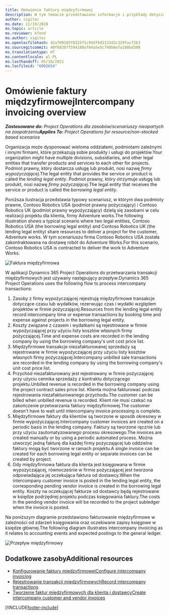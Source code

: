 ```yaml
---
title: Omówienie faktury międzyfirmowej
description: W tym temacie przedstawiono informacje i przykłady dotyczące fakturowania międzyfirmowego dla projektów.
author: sigitac
ms.date: 11/19/2020
ms.topic: article
ms.reviewer: kfend
ms.author: sigitac
ms.openlocfilehash: 42af89105f8325f1c94df6d2133d2c329facf2b3
ms.sourcegitcommit: 40f68387f594180af64a5e5c748b6efa188bd300
ms.translationtype: HT
ms.contentlocale: pl-PL
ms.lasthandoff: 05/10/2021
ms.locfileid: "6002654"
---
```

# <a name="intercompany-invoicing-overview"></a><span data-ttu-id="9f32e-103">Omówienie faktury międzyfirmowej</span><span class="sxs-lookup"><span data-stu-id="9f32e-103">Intercompany invoicing overview</span></span>

<span data-ttu-id="9f32e-104">_**Zastosowane do:** Project Operations dla zasobów/scenariuszy nieopartych na zaopatrzeniu_</span><span class="sxs-lookup"><span data-stu-id="9f32e-104">_**Applies To:** Project Operations for resource/non-stocked based scenarios_</span></span>

<span data-ttu-id="9f32e-105">Organizacja może dysponować wieloma oddziałami, podmiotami zależnymi i innymi firmami, które przekazują sobie produkty i usługi do projektów.</span><span class="sxs-lookup"><span data-stu-id="9f32e-105">Your organization might have multiple divisions, subsidiaries, and other legal entities that transfer products and services to each other for projects.</span></span> <span data-ttu-id="9f32e-106">Podmiot prawny, który dostarcza usługę lub produkt, nosi nazwę *firmy wypożyczającej*.</span><span class="sxs-lookup"><span data-stu-id="9f32e-106">The legal entity that provides the service or product is called the *lending legal entity*.</span></span> <span data-ttu-id="9f32e-107">Podmiot prawny, który otrzymuje usługę lub produkt, nosi nazwę *firmy pożyczającej*.</span><span class="sxs-lookup"><span data-stu-id="9f32e-107">The legal entity that receives the service or product is called the *borrowing legal entity*.</span></span>

<span data-ttu-id="9f32e-108">Poniższa ilustracja przedstawia typowy scenariusz, w którym dwa podmioty prawne, Contoso Robotics USA (podmiot prawny pożyczający) i Contoso Robotics UK (podmiot prawny wypożyczający) dzielą się zasobami w celu realizacji projektu dla klienta, firmy Adventure works.</span><span class="sxs-lookup"><span data-stu-id="9f32e-108">The following illustration shows a typical scenario where two legal entities, Contoso Robotics USA (the borrowing legal entity) and Contoso Robotics UK (the lending legal entity) share resources to deliver a project for the customer, Adventure works.</span></span> <span data-ttu-id="9f32e-109">W tym scenariuszu firma Contoso Robotics USA została zakontraktowana na dostawę robót do Adventure Works.</span><span class="sxs-lookup"><span data-stu-id="9f32e-109">For this scenario, Contoso Robotics USA is contracted to deliver the work to Adventure Works.</span></span>

![Faktura międzyfirmowa](./media/IntercompanyScenario.png) 

<span data-ttu-id="9f32e-111">W aplikacji Dynamics 365 Project Operations do przetwarzania transakcji międzyfirmowych jest używany następujący przepływ:</span><span class="sxs-lookup"><span data-stu-id="9f32e-111">Dynamics 365 Project Operations uses the following flow to process intercompany transactions:</span></span>

1. <span data-ttu-id="9f32e-112">Zasoby z firmy wypożyczającej rejestrują międzyfirmowe transakcje dotyczące czasu lub wydatków, rezerwując czas i wydatki względem projektów w firmie pożyczającej.</span><span class="sxs-lookup"><span data-stu-id="9f32e-112">Resources from the lending legal entity record intercompany time or expense transactions by booking time and expense against projects in the borrowing legal entity.</span></span>
2. <span data-ttu-id="9f32e-113">Koszty związane z czasem i wydatkami są rejestrowane w firmie wypożyczającej przy użyciu listy kosztów własnych firmy pożyczającej.</span><span class="sxs-lookup"><span data-stu-id="9f32e-113">Time and expense costs are recorded in the lending company by using the borrowing company's unit cost price list.</span></span>
3. <span data-ttu-id="9f32e-114">Międzyfirmowe transakcje niezafakturowanej sprzedaży są rejestrowane w firmie wypożyczającej przy użyciu listy kosztów własnych firmy pożyczającej.</span><span class="sxs-lookup"><span data-stu-id="9f32e-114">Intercompany unbilled sale transactions are recorded in the lending company by using the borrowing company's unit cost price list.</span></span>
4. <span data-ttu-id="9f32e-115">Przychód niezafakturowany jest rejestrowany w firmie pożyczającej przy użyciu cennika sprzedaży z kontraktu dotyczącego projektu.</span><span class="sxs-lookup"><span data-stu-id="9f32e-115">Unbilled revenue is recorded in the borrowing company using the project contract sales price list.</span></span> <span data-ttu-id="9f32e-116">Klienta można fakturować podczas rejestrowania niezafakturowanego przychodu.</span><span class="sxs-lookup"><span data-stu-id="9f32e-116">The customer can be billed when unbilled revenue is recorded.</span></span> <span data-ttu-id="9f32e-117">Klient nie musi czekać na zakończenie przetwarzania faktury międzyfirmowej.</span><span class="sxs-lookup"><span data-stu-id="9f32e-117">The customer doesn't have to wait until intercompany invoice processing is complete.</span></span>
5. <span data-ttu-id="9f32e-118">Międzyfirmowe faktury dla klientów są tworzone w sposób okresowy w firmie wypożyczającej.</span><span class="sxs-lookup"><span data-stu-id="9f32e-118">Intercompany customer invoices are created on a periodic basis in the lending company.</span></span> <span data-ttu-id="9f32e-119">Faktury są tworzone ręcznie lub przy użyciu zautomatyzowanego procesu okresowego.</span><span class="sxs-lookup"><span data-stu-id="9f32e-119">The invoices are created manually or by using a periodic automated process.</span></span> <span data-ttu-id="9f32e-120">Można utworzyć jedną fakturę dla każdej firmy pożyczającej lub oddzielne faktury mogą być tworzone w ramach projektu.</span><span class="sxs-lookup"><span data-stu-id="9f32e-120">A single invoice can be created for each borrowing legal entity or separate invoices can be created by project.</span></span>
6. <span data-ttu-id="9f32e-121">Gdy międzyfirmowa faktura dla klienta jest księgowana w firmie wypożyczającej, równocześnie w firmie pożyczającej jest tworzona odpowiadająca jej oczekująca faktura od dostawcy.</span><span class="sxs-lookup"><span data-stu-id="9f32e-121">When the intercompany customer invoice is posted in the lending legal entity, the corresponding pending vendor invoice is created in the borrowing legal entity.</span></span> <span data-ttu-id="9f32e-122">Koszty na oczekującej fakturze od dostawcy będą rejestrowane w księdze podrzędnej projektu podczas księgowania faktury.</span><span class="sxs-lookup"><span data-stu-id="9f32e-122">The costs in the pending vendor invoice will be recorded to the project subledger when the invoice is posted.</span></span>

<span data-ttu-id="9f32e-123">Na poniższym diagramie przedstawiono fakturowanie międzyfirmowe w zależności od zdarzeń księgowania oraz oczekiwane zapisy księgowe w księdze głównej.</span><span class="sxs-lookup"><span data-stu-id="9f32e-123">The following diagram illustrates intercompany invoicing as it relates to accounting events and expected postings to the general ledger.</span></span>

![Przepływ międzyfirmowy](./media/IntercompanyFlow.png)

## <a name="additional-resources"></a><span data-ttu-id="9f32e-125">Dodatkowe zasoby</span><span class="sxs-lookup"><span data-stu-id="9f32e-125">Additional resources</span></span>

- [<span data-ttu-id="9f32e-126">Konfigurowanie faktury międzyfirmowej</span><span class="sxs-lookup"><span data-stu-id="9f32e-126">Configure intercompany invoicing</span></span>](configure-intercompany-invoicing.md)
- [<span data-ttu-id="9f32e-127">Rejestrowanie transakcji międzyfirmowych</span><span class="sxs-lookup"><span data-stu-id="9f32e-127">Record intercompany transactions</span></span>](create-intercompany-transactions.md)
- [<span data-ttu-id="9f32e-128">Tworzenie faktur międzyfirmowych dla klienta i dostawcy</span><span class="sxs-lookup"><span data-stu-id="9f32e-128">Create intercompany customer and vendor invoices</span></span>](create-intercompany-customer-vendor-invoices.md)


[!INCLUDE[footer-include](../includes/footer-banner.md)]